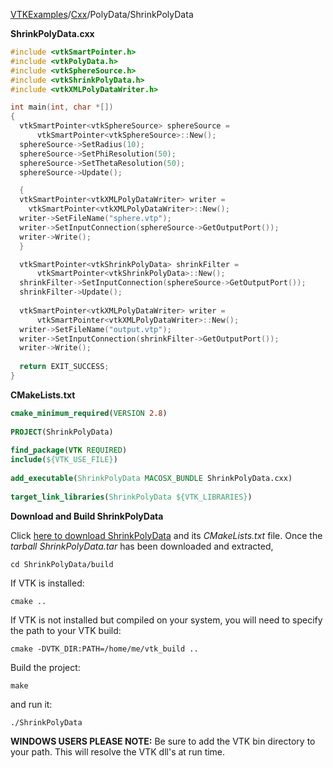 [VTKExamples](/home/)/[Cxx](/Cxx)/PolyData/ShrinkPolyData

**ShrinkPolyData.cxx**
```c++
#include <vtkSmartPointer.h>
#include <vtkPolyData.h>
#include <vtkSphereSource.h>
#include <vtkShrinkPolyData.h>
#include <vtkXMLPolyDataWriter.h>

int main(int, char *[])
{
  vtkSmartPointer<vtkSphereSource> sphereSource = 
      vtkSmartPointer<vtkSphereSource>::New();
  sphereSource->SetRadius(10);
  sphereSource->SetPhiResolution(50);
  sphereSource->SetThetaResolution(50);
  sphereSource->Update();

  {
  vtkSmartPointer<vtkXMLPolyDataWriter> writer = 
    vtkSmartPointer<vtkXMLPolyDataWriter>::New();
  writer->SetFileName("sphere.vtp");
  writer->SetInputConnection(sphereSource->GetOutputPort());
  writer->Write();
  }

  vtkSmartPointer<vtkShrinkPolyData> shrinkFilter =
      vtkSmartPointer<vtkShrinkPolyData>::New();
  shrinkFilter->SetInputConnection(sphereSource->GetOutputPort());
  shrinkFilter->Update();
  
  vtkSmartPointer<vtkXMLPolyDataWriter> writer = 
      vtkSmartPointer<vtkXMLPolyDataWriter>::New();
  writer->SetFileName("output.vtp");
  writer->SetInputConnection(shrinkFilter->GetOutputPort());
  writer->Write();
  
  return EXIT_SUCCESS;
}
```
**CMakeLists.txt**
```cmake
cmake_minimum_required(VERSION 2.8)
 
PROJECT(ShrinkPolyData)
 
find_package(VTK REQUIRED)
include(${VTK_USE_FILE})
 
add_executable(ShrinkPolyData MACOSX_BUNDLE ShrinkPolyData.cxx)
 
target_link_libraries(ShrinkPolyData ${VTK_LIBRARIES})
```

**Download and Build ShrinkPolyData**

Click [here to download ShrinkPolyData](https://github.com/lorensen/VTKWikiExamplesTarballs/raw/master/ShrinkPolyData.tar) and its *CMakeLists.txt* file.
Once the *tarball ShrinkPolyData.tar* has been downloaded and extracted,
```
cd ShrinkPolyData/build 
```
If VTK is installed:
```
cmake ..
```
If VTK is not installed but compiled on your system, you will need to specify the path to your VTK build:
```
cmake -DVTK_DIR:PATH=/home/me/vtk_build ..
```
Build the project:
```
make
```
and run it:
```
./ShrinkPolyData
```
**WINDOWS USERS PLEASE NOTE:** Be sure to add the VTK bin directory to your path. This will resolve the VTK dll's at run time.


